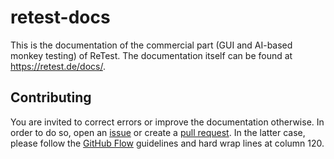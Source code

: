 # retest-docs

This is the documentation of the commercial part (GUI and AI-based monkey testing) of ReTest. The documentation itself
can be found at https://retest.de/docs/.

## Contributing

You are invited to correct errors or improve the documentation otherwise. In order to do so, open an
[issue](https://github.com/retest/retest-docs/issues) or create a
[pull request](https://github.com/retest/retest-docs/pulls). In the latter case, please follow the
[GitHub Flow](https://guides.github.com/introduction/flow/) guidelines and hard wrap lines at column 120.